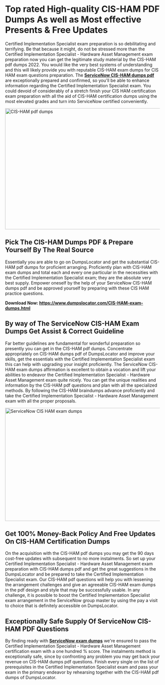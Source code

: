<h1><strong>Top rated High-quality CIS-HAM PDF Dumps As well as Most effective Presents &amp; Free Updates</strong></h1>
<p>Certified Implementation Specialist exam preparation is so debilitating and terrifying. Be that because it might, do not be stressed more than the Certified Implementation Specialist - Hardware Asset Management exam preparation now you can get the legitimate study material by the CIS-HAM pdf dumps 2022. You would like the very best systems of understanding and this will likely provide you with reputable CIS-HAM exam dumps for CIS HAM exam questions preparation. The <strong><a href="https://www.dumpslocator.com/CIS-HAM-exam-dumps.html">ServiceNow CIS-HAM dumps pdf</a></strong> are exceptionally prepared and confirmed, so you'll be able to enhance information regarding the Certified Implementation Specialist exam. You could devoid of considerably of a stretch finish your CIS HAM certification exam preparation with all the aid of CIS-HAM certification dumps using the most elevated grades and turn into ServiceNow certified conveniently.</p>
<p><img src="https://i.ibb.co/SKhFh8d/Pastel-Purple-Computer-UI-Class-Syllabus-Education-Presentation.png" alt="CIS-HAM pdf dumps" width="700" height="393" /></p>
<h2><strong>Pick The CIS-HAM Dumps PDF &amp; Prepare Yourself By The Real Source</strong></h2>
<p>Essentially you are able to go on DumpsLocator and get the substantial CIS-HAM pdf dumps for proficient arranging. Proficiently plan with CIS-HAM exam dumps and total each and every one particular in the necessities with the Certified Implementation Specialist exam; they are the absolute very best supply. Empower oneself by the help of your ServiceNow CIS-HAM dumps pdf and be approved yourself by preparing with these CIS HAM practice questions.</p>
<p><strong>Download Now: <a href="https://www.dumpslocator.com/CIS-HAM-exam-dumps.html">https://www.dumpslocator.com/CIS-HAM-exam-dumps.html</a></strong></p>
<h2><strong>By way of The ServiceNow CIS-HAM Exam Dumps Get Assist &amp; Correct Guideline</strong></h2>
<p>Far better guidelines are fundamental for wonderful preparation so presently you can get in the CIS-HAM pdf dumps. Concentrate appropriately on CIS-HAM dumps pdf of DumpsLocator and improve your skills, get the essentials with the Certified Implementation Specialist exam this can help with upgrading your insight proficiently. The ServiceNow CIS-HAM exam dumps affirmation is excellent to obtain a vocation and lift your abilities to endeavor the Certified Implementation Specialist - Hardware Asset Management exam quite nicely. You can get the unique realities and information by the CIS-HAM pdf questions and plan with all the specialized methods. By following the CIS-HAM braindumps advance proficiently and take the Certified Implementation Specialist - Hardware Asset Management exam with all the proper proposals.</p>
<p><a href="https://www.dumpslocator.com/CIS-HAM-exam-dumps.html"><img src="https://i.ibb.co/NtZbgjG/Blue-and-White-Medical-Dental-Clinic-Facebook-Ad.png" alt="ServiceNow CIS HAM exam dumps" width="700" height="367" /></a></p>
<h2><strong>Get 100% Money-Back Policy And Free Updates On CIS-HAM Certification Dumps</strong></h2>
<p>On the acquisition with the CIS-HAM pdf dumps you may get the 90 days cost-free updates with subsequent to no more instalments. So set up your Certified Implementation Specialist - Hardware Asset Management exam preparation with CIS-HAM dumps pdf and get the great suggestions in the DumpsLocator and be prepared to take the Certified Implementation Specialist exam. Our CIS-HAM pdf questions will help you with lessening the arrangement challenges and give an agreeable CIS-HAM exam dumps in the pdf design and style that may be successfully usable. In any challenge, it is possible to boost the Certified Implementation Specialist exam arrangement in the ServiceNow group master by using the pay a visit to choice that is definitely accessible on DumpsLocator.</p>
<h2><strong>Exceptionally Safe Supply Of ServiceNow CIS-HAM PDF Questions</strong></h2>
<p>By finding ready with <strong><a href="https://www.dumpslocator.com/servicenow-exams.html">ServiceNow exam dumps</a></strong> we're ensured to pass the Certified Implementation Specialist - Hardware Asset Management certification exam with a one hundred % score. The instalments method is exceptionally safe, since by confronting any problem you may get back your revenue on CIS-HAM dumps pdf questions. Finish every single on the list of prerequisites in the Certified Implementation Specialist exam and pass your exam in the primary endeavor by rehearsing together with the CIS-HAM pdf dumps of DumpsLocator.</p>
